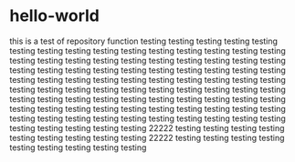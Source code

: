 # hello-world
this is a test of repository function
testing testing testing testing testing testing testing testing testing testing testing testing testing testing testing testing testing testing testing testing testing testing testing testing testing testing testing testing testing testing testing testing testing testing testing testing testing testing testing testing testing testing testing testing testing testing testing testing testing testing testing testing testing testing testing testing testing testing testing testing testing testing testing testing testing testing testing testing testing testing testing testing testing testing testing testing testing testing testing testing testing testing testing testing testing testing testing testing testing testing 
22222 testing testing testing testing testing testing testing testing testing 22222 testing testing testing testing testing testing testing testing testing 
